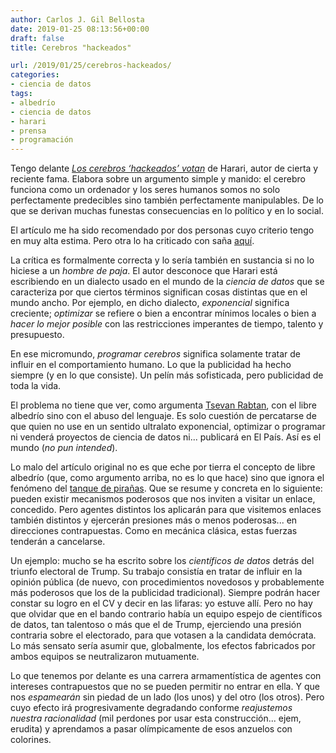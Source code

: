 ```yaml
---
author: Carlos J. Gil Bellosta
date: 2019-01-25 08:13:56+00:00
draft: false
title: Cerebros "hackeados"

url: /2019/01/25/cerebros-hackeados/
categories:
- ciencia de datos
tags:
- albedrío
- ciencia de datos
- harari
- prensa
- programación
---
```





Tengo delante _[Los cerebros ‘hackeados’ votan](https://elpais.com/internacional/2019/01/04/actualidad/1546602935_606381.html)_ de Harari, autor de cierta y reciente fama. Elabora sobre un argumento simple y manido: el cerebro funciona como un ordenador y los seres humanos somos no solo perfectamente predecibles sino también perfectamente manipulables. De lo que se derivan muchas funestas consecuencias en lo político y en lo social.







El artículo me ha sido recomendado por dos personas cuyo criterio tengo en muy alta estima. Pero otra lo ha criticado con saña [aquí](https://tsevanrabtan.wordpress.com/2019/01/08/el-libro-albedrio-es-un-engano-y-me-han-obligado-a-escribir-un-libro-para-denunciarlo/).







La crítica es formalmente correcta y lo sería también en sustancia si no lo hiciese a un _hombre de paja_. El autor desconoce que Harari está escribiendo en un dialecto usado en el mundo de la _ciencia de datos_ que se caracteriza por que ciertos términos significan cosas distintas que en el mundo ancho. Por ejemplo, en dicho dialecto, _exponencial_ significa creciente; _optimizar_ se refiere o bien a encontrar mínimos locales o bien a _hacer lo mejor posible_ con las restricciones imperantes de tiempo, talento y presupuesto.







En ese micromundo, _programar cerebros_ significa solamente tratar de influir en el comportamiento humano. Lo que la publicidad ha hecho siempre (y en lo que consiste). Un pelín más sofisticada, pero publicidad de toda la vida.







El problema no tiene que ver, como argumenta [Tsevan Rabtan](https://twitter.com/Tsevanrabtan), con el libre albedrío sino con el abuso del lenguaje. Es solo cuestión de percatarse de que quien no use en un sentido ultralato exponencial, optimizar o programar ni venderá proyectos de ciencia de datos ni... publicará en El País. Así es el mundo (_no pun intended_).







Lo malo del artículo original no es que eche por tierra el concepto de libre albedrío (que, como argumento arriba, no es lo que hace) sino que ignora el fenómeno del [tanque de pirañas](https://statmodeling.stat.columbia.edu/2017/12/15/piranha-problem-social-psychology-behavioral-economics-button-pushing-model-science-eats/). Que se resume y concreta en lo siguiente: pueden existir mecanismos poderosos que nos inviten a visitar un enlace, concedido. Pero agentes distintos los aplicarán para que visitemos enlaces también distintos y ejercerán presiones más o menos poderosas... en direcciones contrapuestas. Como en mecánica clásica, estas fuerzas tenderán a cancelarse.







Un ejemplo: mucho se ha escrito sobre los _científicos de datos_ detrás del triunfo electoral de Trump. Su trabajo consistía en tratar de influir en la opinión pública (de nuevo, con procedimientos novedosos y probablemente más poderosos que los de la publicidad tradicional). Siempre podrán hacer constar su logro en el CV y decir en las lifaras: yo estuve allí. Pero no hay que olvidar que en el bando contrario había un equipo espejo de científicos de datos, tan talentoso o más que el de Trump, ejerciendo una presión contraria sobre el electorado, para que votasen a la candidata demócrata. Lo más sensato sería asumir que, globalmente, los efectos fabricados por ambos equipos se neutralizaron mutuamente.







Lo que tenemos por delante es una carrera armamentística de agentes con intereses contrapuestos que no se pueden permitir no entrar en ella. Y que nos _espamearán_ sin piedad de un lado (los unos) y del otro (los otros). Pero cuyo efecto irá progresivamente degradando conforme _reajustemos nuestra racionalidad_ (mil perdones por usar esta construcción... ejem, erudita) y aprendamos a pasar olímpicamente de esos anzuelos con colorines.



